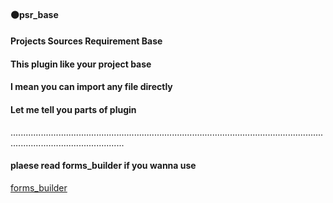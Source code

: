 #### ⚫psr_base
#### Projects Sources Requirement Base


#### This plugin like your project base
#### I mean you can import any file directly


#### Let me tell you parts of plugin


.........................................................................................................................................................................


#### plaese read forms_builder if you wanna use 
[forms_builder](https://github.com/plugcreator2002/psr_base/blob/main/lib/plugin_emulators/forms_builder/document.md)
